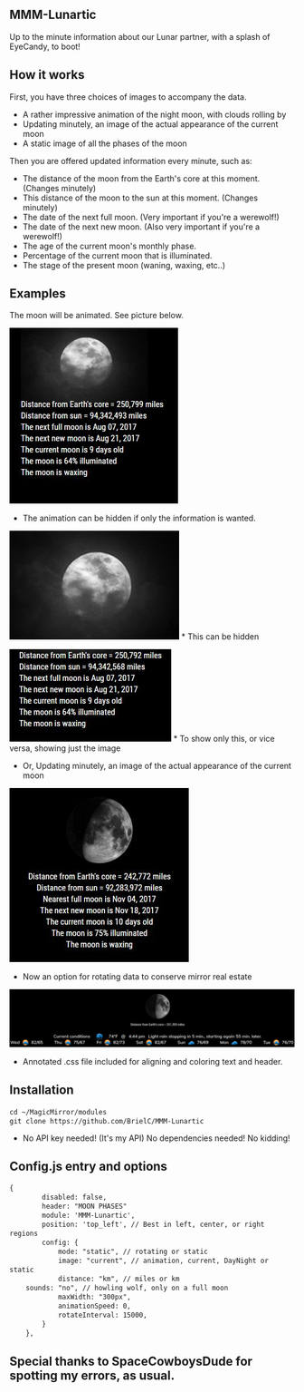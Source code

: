 ## MMM-Lunartic

Up to the minute information about our Lunar partner, with a splash of EyeCandy, to boot!

## How it works

First, you have three choices of images to accompany the data.

* A rather impressive animation of the night moon, with clouds rolling by
* Updating minutely, an image of the actual appearance of the current moon
* A static image of all the phases of the moon

Then you are offered updated information every minute, such as:

* The distance of the moon from the Earth's core at this moment. (Changes minutely)
* This distance of the moon to the sun at this moment. (Changes minutely)
* The date of the next full moon. (Very important if you're a werewolf!)
* The date of the next new moon. (Also very important if you're a werewolf!)
* The age of the current moon's monthly phase. 
* Percentage of the current moon that is illuminated.
* The stage of the present moon (waning, waxing, etc..) 

## Examples

The moon will be animated. See picture below.

![](pix/33.JPG)

* The animation can be hidden if only the information is wanted.

![](pix/moon.gif) * This can be hidden

![](pix/11.JPG) * To show only this, or vice versa, showing just the image

* Or, Updating minutely, an image of the actual appearance of the current moon

![](pix/dd.JPG)

* Now an option for rotating data to conserve mirror real estate

![](pix/rotating.gif)

* Annotated .css file included for aligning and coloring text and header.

## Installation
```
cd ~/MagicMirror/modules
git clone https://github.com/BrielC/MMM-Lunartic
```

* No API key needed! (It's my API) No dependencies needed! No kidding!


## Config.js entry and options

    {
            disabled: false,
	    	header: "MOON PHASES"
            module: 'MMM-Lunartic',
            position: 'top_left', // Best in left, center, or right regions
            config: {
                mode: "static", // rotating or static
                image: "current", // animation, current, DayNight or static
                distance: "km", // miles or km
		sounds: "no", // howling wolf, only on a full moon
                maxWidth: "300px",
                animationSpeed: 0,
                rotateInterval: 15000,
            }
        },
	

## Special thanks to SpaceCowboysDude for spotting my errors, as usual.
